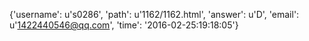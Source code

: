 {'username': u's0286', 'path': u'1162/1162.html', 'answer': u'D', 'email': u'1422440546@qq.com', 'time': '2016-02-25:19:18:05'}